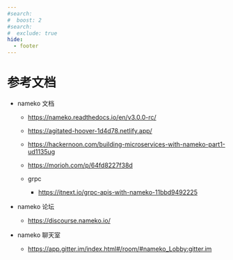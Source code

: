 ```yaml
---
#search:
#  boost: 2 
#search:
#  exclude: true
hide:
  - footer
---
```


# 参考文档

- nameko 文档
  
    - https://nameko.readthedocs.io/en/v3.0.0-rc/
    - https://agitated-hoover-1d4d78.netlify.app/
    - https://hackernoon.com/building-microservices-with-nameko-part1-ud1135ug
    - https://morioh.com/p/64fd8227f38d
    - grpc

        - https://itnext.io/grpc-apis-with-nameko-11bbd9492225

- nameko 论坛
  
    - https://discourse.nameko.io/

- nameko 聊天室

    - https://app.gitter.im/index.html#/room/#nameko_Lobby:gitter.im